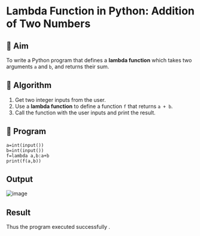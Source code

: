 # Lambda Function in Python: Addition of Two Numbers

## 🎯 Aim
To write a Python program that defines a **lambda function** which takes two arguments `a` and `b`, and returns their sum.

## 🧠 Algorithm
1. Get two integer inputs from the user.
2. Use a **lambda function** to define a function `f` that returns `a + b`.
3. Call the function with the user inputs and print the result.

## 🧾 Program
```
a=int(input())
b=int(input())
f=lambda a,b:a+b
print(f(a,b))
```
## Output
![image](https://github.com/user-attachments/assets/1a3d883e-3e5c-48be-9c8b-b6c6d33703e4)

## Result
Thus the program executed successfully .
